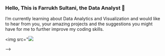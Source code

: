 ### Hello, This is Farrukh Sultani, the Data Analyst 👋
I’m currently learning about Data Analytics and Visualization and would like to hear from you, your amazing projects and the suggestions you might have for me to further improve my coding skills. 

<img src="<img src="https://github-readme-stats.vercel.app/api?username=FarrukhSultani&&show_icons=true&title_color=ffffff&icon_color=bb2acf&text_color=daf7dc&bg_color=151515">



-->
